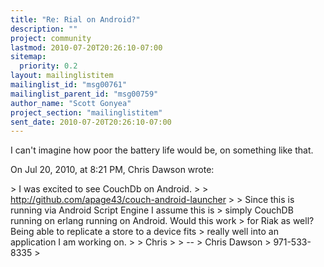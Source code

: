 ```yaml
---
title: "Re: Rial on Android?"
description: ""
project: community
lastmod: 2010-07-20T20:26:10-07:00
sitemap:
  priority: 0.2
layout: mailinglistitem
mailinglist_id: "msg00761"
mailinglist_parent_id: "msg00759"
author_name: "Scott Gonyea"
project_section: "mailinglistitem"
sent_date: 2010-07-20T20:26:10-07:00
---
```



I can't imagine how poor the battery life would be, on something like that.

On Jul 20, 2010, at 8:21 PM, Chris Dawson wrote:

&gt; I was excited to see CouchDb on Android.
&gt; 
&gt; http://github.com/apage43/couch-android-launcher
&gt; 
&gt; Since this is running via Android Script Engine I assume this is
&gt; simply CouchDB running on erlang running on Android. Would this work
&gt; for Riak as well? Being able to replicate a store to a device fits
&gt; really well into an application I am working on.
&gt; 
&gt; Chris
&gt; 
&gt; -- 
&gt; Chris Dawson
&gt; 971-533-8335
&gt; 
